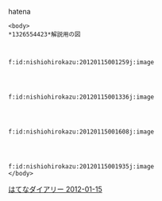 
hatena

```
<body>
*1326554423*解説用の図



f:id:nishiohirokazu:20120115001259j:image




f:id:nishiohirokazu:20120115001336j:image




f:id:nishiohirokazu:20120115001608j:image




f:id:nishiohirokazu:20120115001935j:image
</body>
```


[はてなダイアリー 2012-01-15](https://nishiohirokazu.hatenadiary.org/archive/2012/01/15)
